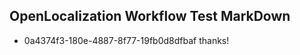 ## OpenLocalization Workflow Test MarkDown
* 0a4374f3-180e-4887-8f77-19fb0d8dfbaf 
thanks!<!--HONumber=Mar16_HO1-->
